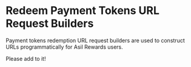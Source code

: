# Redeem Payment Tokens URL Request Builders

Payment tokens redemption URL request builders are used to construct URLs programmatically for Asil Rewards users.

Please add to it!
